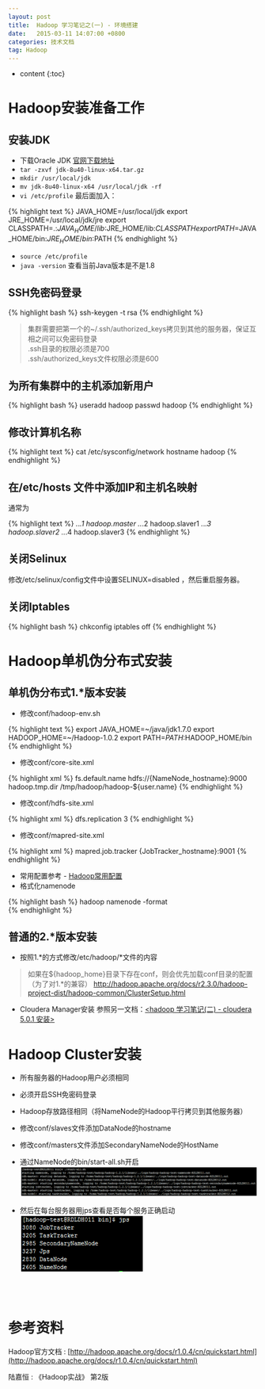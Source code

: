 ```yaml
---
layout: post
title:  Hadoop 学习笔记之(一) - 环境搭建
date:   2015-03-11 14:07:00 +0800
categories: 技术文档
tag: Hadoop
---
```


* content
{:toc}


Hadoop安装准备工作
=============================

安装JDK
---------------------------

+ 下载Oracle JDK [官网下载地址](http://www.oracle.com/technetwork/java/javase/downloads/index.html)
+ `tar -zxvf jdk-8u40-linux-x64.tar.gz`
+ `mkdir /usr/local/jdk`
+ `mv jdk-8u40-linux-x64 /usr/local/jdk -rf`
+ `vi /etc/profile` 最后面加入：

{% highlight text %} 
JAVA_HOME=/usr/local/jdk
export JRE_HOME=/usr/local/jdk/jre
export CLASSPATH=.:$JAVA_HOME/lib:$JRE_HOME/lib:$CLASSPATH
export PATH=$JAVA_HOME/bin:$JRE_HOME/bin:$PATH
{% endhighlight %}

+ `source /etc/profile`
+ `java -version` 查看当前Java版本是不是1.8

SSH免密码登录
---------------------------

{% highlight bash %} 
ssh-keygen -t rsa
{% endhighlight %} 

> 集群需要把第一个的~/.ssh/authorized_keys拷贝到其他的服务器，保证互相之间可以免密码登录 <br />
> .ssh目录的权限必须是700 <br />
> .ssh/authorized_keys文件权限必须是600 

为所有集群中的主机添加新用户
---------------------------

{% highlight bash %} 
useradd hadoop
passwd hadoop
{% endhighlight %} 

修改计算机名称
---------------------------

{% highlight text %} 
cat /etc/sysconfig/network
hostname hadoop
{% endhighlight %} 

在/etc/hosts 文件中添加IP和主机名映射
---------------------------

通常为

{% highlight text %}
*.*.*.1 hadoop.master
*.*.*.2 hadoop.slaver1
*.*.*.3 hadoop.slaver2
*.*.*.4 hadoop.slaver3
{% endhighlight %}

关闭Selinux
---------------------------

修改/etc/selinux/config文件中设置SELINUX=disabled ，然后重启服务器。

关闭Iptables
---------------------------

{% highlight bash %}
chkconfig iptables off
{% endhighlight %}

Hadoop单机伪分布式安装
===========================

单机伪分布式1.*版本安装
---------------------------

+ 修改conf/hadoop-env.sh

{% highlight text %}
export JAVA_HOME=~/java/jdk1.7.0
export HADOOP_HOME=~/Hadoop-1.0.2
export PATH=$PATH:$HADOOP_HOME/bin
{% endhighlight %}

+ 修改conf/core-site.xml

{% highlight xml %}
<configuration> 
  <property> 
    <name>fs.default.name</name> 
    <value>hdfs://{NameNode_hostname}:9000</value> 
  </property> 
  <property> 
    <name>hadoop.tmp.dir</name> 
    <value>/tmp/hadoop/hadoop-${user.name}</value> 
  </property> 
</configuration>
{% endhighlight %}

+ 修改conf/hdfs-site.xml

{% highlight xml %}
<configuration> 
  <property> 
    <name>dfs.replication</name> 
    <value>3</value> 
  </property> 
</configuration>
{% endhighlight %}

+ 修改conf/mapred-site.xml

{% highlight xml %}
<configuration> 
  <property> 
    <name>mapred.job.tracker</name> 
    <value>{JobTracker_hostname}:9001</value> 
  </property> 
</configuration>
{% endhighlight %}

+ 常用配置参考 - [Hadoop常用配置](http)
+ 格式化namenode

{% highlight bash %}
hadoop namenode -format  
{% endhighlight %}

普通的2.*版本安装
---------------------------

+ 按照1.*的方式修改/etc/hadoop/*文件的内容

> 如果在${hadoop_home}目录下存在conf，则会优先加载conf目录的配置（为了对1.*的兼容）
> http://hadoop.apache.org/docs/r2.3.0/hadoop-project-dist/hadoop-common/ClusterSetup.html

+ Cloudera Manager安装
参照另一文档：[<hadoop 学习笔记(二) - cloudera 5.0.1 安装>](#)

Hadoop Cluster安装
===========================

+ 所有服务器的Hadoop用户必须相同
+ 必须开启SSH免密码登录
+ Hadoop存放路径相同（将NameNode的Hadoop平行拷贝到其他服务器）
+ 修改conf/slaves文件添加DataNode的hostname
+ 修改conf/masters文件添加SecondaryNameNode的HostName
+ 通过NameNode的bin/start-all.sh开启
![Start all log](/images/blog/hadoop/01-hadoop-setup/01-start-all-log.png)

+ 然后在每台服务器用jps查看是否每个服务正确启动
![jps log](/images/blog/hadoop/01-hadoop-setup/02-jps-log.png)

<br />
<br />

参考资料
=======================

Hadoop官方文档 : [http://hadoop.apache.org/docs/r1.0.4/cn/quickstart.html](http://hadoop.apache.org/docs/r1.0.4/cn/quickstart.html)
<br />

陆嘉恒 : 《Hadoop实战》 第2版

<br />
<br />